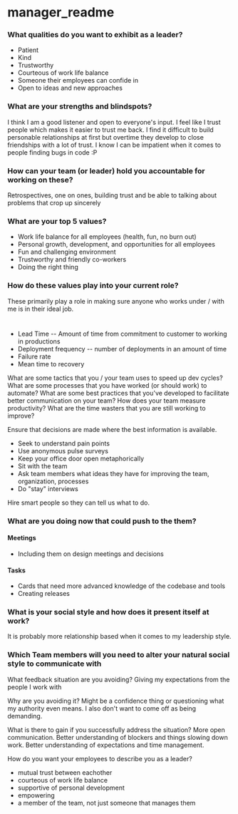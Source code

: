 # manager_readme

### What qualities do you want to exhibit as a leader?

- Patient
- Kind
- Trustworthy
- Courteous of work life balance
- Someone their employees can confide in
- Open to ideas and new approaches

### What are your strengths and blindspots?

I think I am a good listener and open to everyone's input. I feel like I trust people which makes it easier to trust me back.
I find it difficult to build personable relationships at first but overtime they develop to close friendships with a lot of trust.
I know I can be impatient when it comes to people finding bugs in code :P

### How can your team (or leader) hold you accountable for working on these?

Retrospectives, one on ones, building trust and be able to talking about problems that crop up sincerely

### What are your top 5 values?

- Work life balance for all employees (health, fun, no burn out)
- Personal growth, development, and opportunities for all employees
- Fun and challenging environment
- Trustworthy and friendly co-workers
- Doing the right thing

### How do these values play into your current role?

These primarily play a role in making sure anyone who works under / with me is in their ideal job.

#

- Lead Time
  -- Amount of time from commitment to customer to working in productions
- Deployment frequency
  -- number of deployments in an amount of time
- Failure rate
- Mean time to recovery

What are some tactics that you / your team uses to speed up dev cycles?
What are some processes that you have worked (or should work) to automate?
What are some best practices that you've developed to facilitate better communication on your team?
How does your team measure productivity?
What are the time wasters that you are still working to improve?

Ensure that decisions are made where the best information is available.

- Seek to understand pain points
- Use anonymous pulse surveys
- Keep your office door open metaphorically
- Sit with the team
- Ask team members what ideas they have for improving the team, organization, processes
- Do "stay" interviews

Hire smart people so they can tell us what to do.

### What are you doing now that could push to the them?

#### Meetings

- Including them on design meetings and decisions

#### Tasks

- Cards that need more advanced knowledge of the codebase and tools
- Creating releases

### What is your social style and how does it present itself at work?

It is probably more relationship based when it comes to my leadership style.

### Which Team members will you need to alter your natural social style to communicate with

What feedback situation are you avoiding?
Giving my expectations from the people I work with

Why are you avoiding it?
Might be a confidence thing or questioning what my authority even means. I also don't want to come off as being demanding.

What is there to gain if you successfully address the situation?
More open communication. Better understanding of blockers and things slowing down work. Better understanding of expectations and time management.

How do you want your employees to describe you as a leader?

- mutual trust between eachother
- courteous of work life balance
- supportive of personal development
- empowering
- a member of the team, not just someone that manages them
